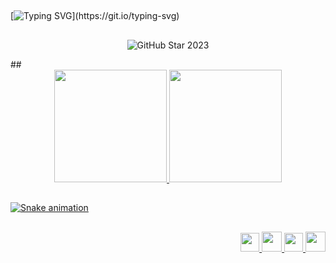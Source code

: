 
##

[![Typing SVG](https://readme-typing-svg.herokuapp.com/?color=0d1840&size=35&center=true&vCenter=true&width=1000&lines=Hi+there,+my+name+is+Camila+Ferreira+de+Almeida;and+welcome+to+my+Github+profile!)](https://git.io/typing-svg)

##
<p align="center">
      <img src="https://pin.it/17TA9xU" alt="GitHub Star 2023"/>
</p>
##


<div align="center">
<a href="https://github.com/jkvua">
<img height="180em" src="https://github-readme-stats.vercel.app/api/top-langs/?username=jkvua&layout=compact&langs_count=7&theme=dark"/>
<img height="180em" src="https://github-readme-stats.vercel.app/api?username=jkvua&show_icons=true&theme=dark&include_all_commits=true&count_private=true"/>
</div>

 ##
 ![Snake animation](https://github.com/seu-usuário-aqui/seu-usuário-aqui/blob/output/github-contribution-grid-snake.svg)
 ##
 
 <div align="right">
  <img height="30em" src="https://cdn.jsdelivr.net/gh/devicons/devicon/icons/vuejs/vuejs-original.svg" />
 <img height="32em" src="https://cdn.jsdelivr.net/gh/devicons/devicon/icons/python/python-original.svg" />
 <img height="30em" src="https://cdn.jsdelivr.net/gh/devicons/devicon/icons/vuetify/vuetify-original.svg" />
 <img height="32em" src="https://cdn.jsdelivr.net/gh/devicons/devicon/icons/django/django-plain.svg" />
 </div>
